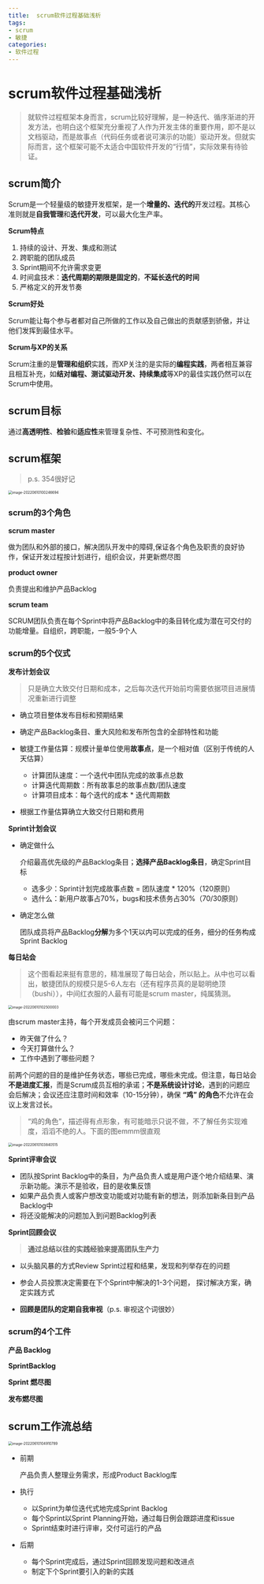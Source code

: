 ```yaml
---
title:  scrum软件过程基础浅析
tags: 
- scrum
- 敏捷
categories:
- 软件过程
---
```


# scrum软件过程基础浅析

> 就软件过程框架本身而言，scrum比较好理解，是一种迭代、循序渐进的开发方法，也明白这个框架充分重视了人作为开发主体的重要作用，即不是以文档驱动，而是故事点（代码任务或者说可演示的功能）驱动开发。但就实际而言，这个框架可能不太适合中国软件开发的“行情”，实际效果有待验证。

## scrum简介

Scrum是一个轻量级的敏捷开发框架，是一个**增量的、迭代的**开发过程。其核心准则就是**自我管理**和**迭代开发**，可以最大化生产率。

**Scrum特点**

1. 持续的设计、开发、集成和测试
2. 跨职能的团队成员
3. Sprint期间不允许需求变更
4. 时间盒技术：**迭代周期的期限是固定的**，**不延长迭代的时间**
5. 严格定义的开发节奏

**Scrum好处**

Scrum能让每个参与者都对自己所做的工作以及自己做出的贡献感到骄傲，并让他们发挥到最佳水平。

**Scrum与XP的关系**

Scrum注重的是**管理和组织**实践，而XP关注的是实际的**编程实践**，两者相互兼容且相互补充，如**结对编程、测试驱动开发、持续集成**等XP的最佳实践仍然可以在Scrum中使用。

## scrum目标

通过**高透明性**、**检验**和**适应性**来管理复杂性、不可预测性和变化。

## scrum框架

> p.s. 354很好记

<img src="https://raw.githubusercontent.com/coelien/image-hosting/master/img/202206101002797.png" alt="image-20220610100246694" style="zoom:50%;" />

### scrum的3个角色

**scrum master**

做为团队和外部的接口，解决团队开发中的障碍,保证各个角色及职责的良好协作，保证开发过程按计划进行，组织会议，并更新燃尽图

**product owner**

负责提出和维护产品Backlog

**scrum team**

SCRUM团队负责在每个Sprint中将产品Backlog中的条目转化成为潜在可交付的功能增量。自组织，跨职能，一般5-9个人

### scrum的5个仪式

**发布计划会议**

> 只是确立大致交付日期和成本，之后每次迭代开始前均需要依据项目进展情况重新进行调整

- 确立项目整体发布目标和预期结果
- 确定产品Backlog条目、重大风险和发布所包含的全部特性和功能

- 敏捷工作量估算：规模计量单位使用**故事点**，是一个相对值（区别于传统的人天估算）
  - 计算团队速度：一个迭代中团队完成的故事点总数
  - 计算迭代周期数：所有故事总的故事点数/团队速度
  - 计算项目成本：每个迭代的成本 * 迭代周期数
- 根据工作量估算确立大致交付日期和费用

**Sprint计划会议**

- 确定做什么

  介绍最高优先级的产品Backlog条目；**选择产品Backlog条目**，确定Sprint目标

  - 选多少：Sprint计划完成故事点数 = 团队速度 * 120%（120原则）
  - 选什么：新用户故事占70%，bugs和技术债务占30%（70/30原则）

- 确定怎么做

  团队成员将产品Backlog**分解**为多个1天以内可以完成的任务，细分的任务构成Sprint Backlog

**每日站会**

> 这个图看起来挺有意思的，精准展现了每日站会，所以贴上。从中也可以看出，敏捷团队的规模只是5-6人左右（还有程序员真的是聪明绝顶（bushi）），中间红衣服的人最有可能是scrum master，纯属猜测。

<img src="https://raw.githubusercontent.com/coelien/image-hosting/master/img/202206101025172.png" alt="image-20220610102500003" style="zoom:50%;" />

由scrum master主持，每个开发成员会被问三个问题：

- 昨天做了什么？
- 今天打算做什么？
- 工作中遇到了哪些问题？

前两个问题的目的是维护任务状态，哪些已完成，哪些未完成。但注意，每日站会**不是进度汇报**，而是Scrum成员互相的承诺；**不是系统设计讨论**，遇到的问题应会后解决；会议还应注意时间和效率（10-15分钟），确保 **“鸡” 的角色**不允许在会议上发言过长。

> “鸡的角色”，描述得有点形象，有可能暗示只说不做，不了解任务实现难度，滔滔不绝的人。下面的图emmm很直观

<img src="https://raw.githubusercontent.com/coelien/image-hosting/master/img/202206101038559.png" alt="image-20220610103840515" style="zoom:50%;" />

**Sprint评审会议**

- 团队按Sprint Backlog中的条目，为产品负责人或是用户逐个地介绍结果、演示新功能。演示不是验收，目的是收集反馈
- 如果产品负责人或客户想改变功能或对功能有新的想法，则添加新条目到产品Backlog中
- 将还没能解决的问题加入到问题Backlog列表

**Sprint回顾会议**

> **通过总结以往的实践经验来提高团队生产力**

- 以头脑风暴的方式Review Sprint过程和结果，发现和列举存在的问题
- 参会人员投票决定需要在下个Sprint中解决的1-3个问题， 探讨解决方案，确定实践方式

- **回顾是团队的定期自我审视**（p.s. 审视这个词很妙）

### scrum的4个工件

**产品 Backlog**

**SprintBacklog**

**Sprint 燃尽图**

**发布燃尽图**

## scrum工作流总结

<img src="https://raw.githubusercontent.com/coelien/image-hosting/master/img/202206101049881.png" alt="image-20220610104910789" style="zoom:50%;" />

- 前期

  产品负责人整理业务需求，形成Product Backlog库

- 执行

  - 以Sprint为单位迭代式地完成Sprint Backlog
  - 每个Sprint以Sprint Planning开始，通过每日例会跟踪进度和issue
  - Sprint结束时进行评审，交付可运行的产品

- 后期

  - 每个Sprint完成后，通过Sprint回顾发现问题和改进点
  - 制定下个Sprint要引入的新的实践